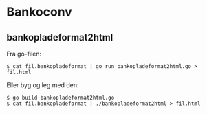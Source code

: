 Bankoconv
=========

bankopladeformat2html
---------------------

Fra go-filen:

    $ cat fil.bankopladeformat | go run bankopladeformat2html.go > fil.html

Eller byg og leg med den:

    $ go build bankopladeformat2html.go
    $ cat fil.bankopladeformat | ./bankopladeformat2html > fil.html
